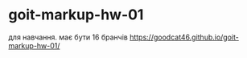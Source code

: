 # goit-markup-hw-01
для навчання. має бути 16 бранчів
https://goodcat46.github.io/goit-markup-hw-01/
